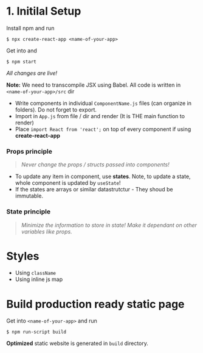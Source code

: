 # 1. Initilal Setup

Install npm and run

```
$ npx create-react-app <name-of-your-app>
```

Get into <name-of-your-app> and 
```
$ npm start
```
*All changes are live!*

**Note:** We need to transcompile JSX using Babel. All code is written in `<name-of-your-app>/src` dir

- Write components in individual `ComponentName.js` files (can organize in folders). Do not forget to export.
- Import in `App.js` from file / dir and render (It is THE main function to render)
- Place `import React from 'react';` on top of every component if using **create-react-app**

### Props principle

> *Never change the props / structs passed into components!*

- To update any item in component, use **states**. Note, to update a state, whole component is updated by `useState`!
- If the states are arrays or similar datastrutctur - They shoud be immutable.

### State principle

> *Minimize the information to store in state! Make it dependant on other variables like props.*


# Styles

- Using `className`
- Using inline js map

# Build production ready static page

Get into `<name-of-your-app>` and run

```
$ npm run-script build
```

**Optimized** static website is generated in `build` directory.